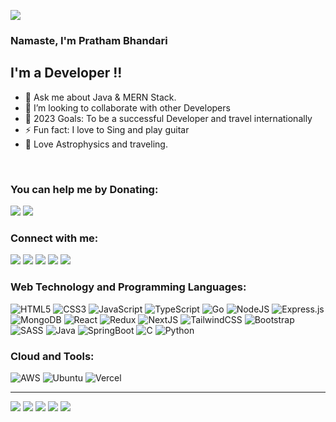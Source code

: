![](https://komarev.com/ghpvc/?username=prathambhandari&style=for-the-badge&color=grey)


### Namaste, I'm Pratham Bhandari <!-- <img align="left" alt="Coder GIF" height=250 width=400 src="https://thumbs.gfycat.com/EvilNextDevilfish-small.gif" />-->

## I'm a Developer !!
- 🌱 Ask me about Java & MERN Stack.
- 👯 I’m looking to collaborate with other Developers 
- 🥅 2023 Goals: To be a successful Developer and travel internationally
- ⚡ Fun fact: I love to Sing and play guitar
- 💬 Love Astrophysics and traveling.
<br />          

### You can help me by Donating:
[<img src="https://img.shields.io/badge/Buy%20Me%20a%20Coffee-ffdd00?style=for-the-badge&logo=buy-me-a-coffee&logoColor=black"/>](https://www.buymeacoffee.com/prathambhandari)
[<img src="https://img.shields.io/badge/PayPal-00457C?style=for-the-badge&logo=paypal&logoColor=white"/>](https://paypal.me/prathamkbhandari?country.x=IN&locale.x=en_GB)
<br>


### Connect with me:
[<img src="https://img.shields.io/badge/Twitter-%231DA1F2.svg?style=for-the-badge&logo=Twitter&logoColor=white"/>](https://twitter.com/iampratham24)
[<img src="https://img.shields.io/badge/linkedin-%230077B5.svg?style=for-the-badge&logo=linkedin&logoColor=white"/>](https://www.linkedin.com/in/pratham-bhandari-5a81991a0/)
[<img src="https://img.shields.io/badge/Instagram-%23E4405F.svg?style=for-the-badge&logo=Instagram&logoColor=white"/>](https://www.instagram.com/prathamkbhandari/?hl=en)
[<img src="https://img.shields.io/badge/LeetCode-000000?style=for-the-badge&logo=LeetCode&logoColor=#d16c06"/>](https://leetcode.com/Prathambhandari/)
[<img src="https://img.shields.io/badge/YouTube-%23FF0000.svg?style=for-the-badge&logo=YouTube&logoColor=white"/>](https://www.youtube.com/channel/UCeVe4cXVtvN0p4Rcw8sQNBw)



### Web Technology and Programming Languages:
![HTML5](https://img.shields.io/badge/html5-%23E34F26.svg?style=for-the-badge&logo=html5&logoColor=white)
![CSS3](https://img.shields.io/badge/css3-%231572B6.svg?style=for-the-badge&logo=css3&logoColor=white)
![JavaScript](https://img.shields.io/badge/javascript-%23323330.svg?style=for-the-badge&logo=javascript&logoColor=%23F7DF1E)
![TypeScript](https://img.shields.io/badge/typescript-%23007ACC.svg?style=for-the-badge&logo=typescript&logoColor=white)
![Go](https://img.shields.io/badge/Go-00ADD8?style=for-the-badge&logo=go&logoColor=white)
![NodeJS](https://img.shields.io/badge/node.js-6DA55F?style=for-the-badge&logo=node.js&logoColor=white)
![Express.js](https://img.shields.io/badge/express.js-%23404d59.svg?style=for-the-badge&logo=express&logoColor=%2361DAFB)
![MongoDB](https://img.shields.io/badge/MongoDB-%234ea94b.svg?style=for-the-badge&logo=mongodb&logoColor=white)
![React](https://img.shields.io/badge/react-%2320232a.svg?style=for-the-badge&logo=react&logoColor=%2361DAFB)
![Redux](https://img.shields.io/badge/redux-%23593d88.svg?style=for-the-badge&logo=redux&logoColor=white)
![NextJS](https://img.shields.io/badge/next.js-000000?style=for-the-badge&logo=nextdotjs&logoColor=white)
![TailwindCSS](https://img.shields.io/badge/tailwindcss-%2338B2AC.svg?style=for-the-badge&logo=tailwind-css&logoColor=white)
![Bootstrap](https://img.shields.io/badge/bootstrap-%23563D7C.svg?style=for-the-badge&logo=bootstrap&logoColor=white)
![SASS](https://img.shields.io/badge/SASS-hotpink.svg?style=for-the-badge&logo=SASS&logoColor=white)
![Java](https://img.shields.io/badge/java-%23ED8B00.svg?style=for-the-badge&logo=java&logoColor=white)
![SpringBoot](https://img.shields.io/badge/Spring_Boot-F2F4F9?style=for-the-badge&logo=spring-boot)
![C](https://img.shields.io/badge/c-%2300599C.svg?style=for-the-badge&logo=c&logoColor=white)
![Python](https://img.shields.io/badge/python-3670A0?style=for-the-badge&logo=python&logoColor=ffdd54)

### Cloud and Tools:

![AWS](https://img.shields.io/badge/AWS-%23FF9900.svg?style=for-the-badge&logo=amazon-aws&logoColor=white)
![Ubuntu](https://img.shields.io/badge/Ubuntu-E95420?style=for-the-badge&logo=ubuntu&logoColor=white)
![Vercel](https://img.shields.io/badge/Vercel-000000?style=for-the-badge&logo=vercel&logoColor=white)

<hr />

![](http://github-profile-summary-cards.vercel.app/api/cards/profile-details?username=prathambhandari&theme=transparent)
![](http://github-profile-summary-cards.vercel.app/api/cards/repos-per-language?username=prathambhandari&theme=transparent)
![](http://github-profile-summary-cards.vercel.app/api/cards/most-commit-language?username=prathambhandari&theme=transparent)
![](http://github-profile-summary-cards.vercel.app/api/cards/stats?username=prathambhandari&theme=transparent)
![](http://github-profile-summary-cards.vercel.app/api/cards/productive-time?username=prathambhandari&theme=transparent)
